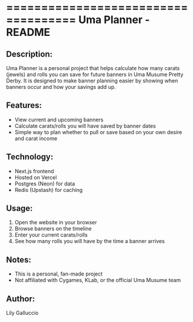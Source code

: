 ====================================
 Uma Planner - README
====================================

Description:
------------
Uma Planner is a personal project that helps calculate how many carats (jewels) and rolls
you can save for future banners in Uma Musume Pretty Derby. It is designed to make
banner planning easier by showing when banners occur and how your savings add up.

Features:
---------
- View current and upcoming banners
- Calculate carats/rolls you will have saved by banner dates
- Simple way to plan whether to pull or save based on your own desire and carat income

Technology:
-----------
- Next.js frontend
- Hosted on Vercel
- Postgres (Neon) for data
- Redis (Upstash) for caching

Usage:
------
1. Open the website in your browser
2. Browse banners on the timeline
3. Enter your current carats/rolls
4. See how many rolls you will have by the time a banner arrives

Notes:
------
- This is a personal, fan-made project
- Not affiliated with Cygames, KLab, or the official Uma Musume team

Author:
-------
Lily Galluccio
